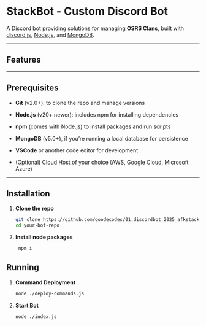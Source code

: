 # StackBot - Custom Discord Bot

A Discord bot providing solutions for managing **OSRS Clans**, built with [discord.js](https://discord.js.org/), [Node.js](https://nodejs.org/en), and [MongoDB](https://www.mongodb.com/).

---

##  Features

 

---

## Prerequisites

- **Git** (v2.0+): to clone the repo and manage versions

- **Node.js** (v20+ newer): includes npm for installing dependencies

- **npm** (comes with Node.js) to install packages and run scripts

- **MongoDB** (v5.0+), if you’re running a local database for persistence

- **VSCode** or another code editor for development 

- (Optional) Cloud Host of your choice (AWS, Google Cloud, Microsoft Azure)

---

## Installation

1. **Clone the repo**  
   ```bash
   git clone https://github.com/goodecodes/01.discordbot_2025_afkstacks.git
   cd your-bot-repo

2. **Install node packages**
   ```bash 
    npm i

## Running

1. **Command Deployment**
    ```bash
    node ./deploy-commands.js

2. **Start Bot**
    ```bash
    node ./index.js

